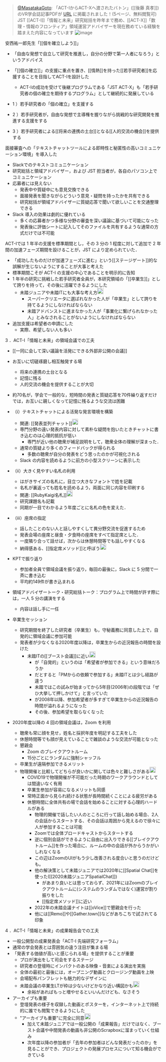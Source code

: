 
> [@MasatakaGoto](https://twitter.com/MasatakaGoto/status/1686962621071908864?s=20): 「ACT-IからACT-Xへ渡されたバトン」([[後藤 真孝]]) のVR学会誌記事PDFが [URL](https://www.jstage.jst.go.jp/article/jvrsj/28/2/28_42/_article/-char/ja) に掲載されました！(5ページ、無料閲覧可)
> JST [[ACT-I]]「情報と未来」研究総括を昨年まで務め、[[ACT-X]]「数理・情報のフロンティア」領域運営アドバイザーを現在務めている経験を踏まえた内容になっています
> ![image](https://pbs.twimg.com/media/F2lJEvraYAI6jJd.jpg)


安西祐一郎先生「[[個を確立しよう]]」
- 「自由な発想で自立して研究を推進し，自分の分野で第一人者になろう」というアドバイス
- 「[[個の確立]]」の支援に重点を置き、[[情熱]]を持った[[若手研究者]]を応援することを目指してACT-Iを設計した
    - ACT-Iの成功を受けて後継プログラムである「JST ACT-X」も「若手研究者の個の確立を期待するプログラム」として継続的に発展している

- 1 ）若手研究者の「個の確立」を支援する
- 2 ）若手研究者が，自由な発想で主導権を握りながら挑戦的な研究開発を推進する支援をする
- 3 ）若手研究者による[[将来の連携の土台]]となる[[人的交流の機会]]を提供する

面接審査への「テキストチャットツールによる即時性と秘匿性の高いコミュニケーション環境」を導入した
- Slackでのテキストコミュニケーション
- 研究総括と領域アドバイザー，および JST 担当者が，各自のパソコン上でコミュニケーション
- 応募者には見えない
    - 発表中や質疑中にも意見交換できる
    - 面接発表を聞きながらどういう意見・疑問を持ったかを共有できる
    - 研究総括が領域アドバイザーに質疑応答で聞いて欲しいことを交通整理できる
- Slack 導入の効果は劇的に優れている
    - 多くの応募者かつ多様な分野の審査を深い議論に基づいて可能になった
    - 発表後に評価シートに記入してそのファイルを共有するような通常の方式だけでは不可能

ACT-Iでは 1 年半の支援を標準期間とし，その 3 分の 1 程度に対して追加で 2 年間の加速フェーズ期間を設けることが，JST により定められていた．
- 「成功したものだけが加速フェーズに進む」という[[ステージゲート]]的な誤解が生じないようにすることが大事と考えた
- 標準期間こそが ACT-I の支援の中心であることを明示的に告知
- 1 年半の研究に挑戦した若手研究者全員が，本研究領域の「[[卒業生]]」として誇りを持って，その後に活躍できるようにした
    - 未踏ジュニアや未踏ITにも大事な考え方<img src='https://scrapbox.io/api/pages/nishio/nishio/icon' alt='nishio.icon' height="19.5"/>
        - スーパークリエータに選ばれなかった人が「卒業生」として誇りを持てるようにしなければならない
        - 未踏アドバンストに進まなかった人が「事業化に繋げられなかった人」とみなされることがないようにしなければならない
- 追加支援は希望者の申請にした
    - 実際、希望しない人も多い


3 ．ACT-I「情報と未来」の領域会議での工夫
- [[一同に会して深い議論を活発にできる外部非公開の会議]]
- お互いに切磋琢磨し相互触発する場
    - 将来の連携の土台となる
    - 記憶に残る
    - 人的交流の機会を提供することが大切

- 約70名が，学会で一般的な，短時間の発表と質疑応答を70件繰り返すだけでは，お互いに親しくなって記憶に残るような交流は困難
- （i）テキストチャットによる活発な発言環境を構築
    - 関連: [[発表並列チャット]]<img src='https://scrapbox.io/api/pages/nishio/nishio/icon' alt='nishio.icon' height="19.5"/>
    - 専門分野の遠い発表内容に対して素朴な疑問を抱いたときチャットに書き込むのは心理的抵抗が低い
        - 専門が近い他の聴衆が補足説明をして，聴衆全体の理解が深まった．
    - 通常の質疑より多くのフィードバックが得られる
        - 多数の聴衆が自分の発表をどう思ったのかが可視化される
    - Slack の内容を読めるように前方の小型スクリーンに表示した
- （ii）大きく見やすい名札の利用
    - はがきサイズの名札に，目立つ大きなフォントで姓を記載
    - 名札が裏返っても姓名を読めるよう，両面に同じ内容を印刷する
    - 関連: [[RubyKaigi名札]]<img src='https://scrapbox.io/api/pages/nishio/nishio/icon' alt='nishio.icon' height="19.5"/>
    - 研究課題名も記載
    - 同期が一目でわかるよう年度ごとに名札の色を変えた．
- （iii）座席の指定
    - 話したことのない人と話しやすくして異分野交流を促進するため
    - 発表会場の座席と昼食・夕食時の座席をすべて指定席とした．
    - 一度隣り合って話せば，次からは休憩時間等でも話しやすくなる
    - 納得感ある、[[指定席メソッド]]と呼ぼう<img src='https://scrapbox.io/api/pages/nishio/nishio/icon' alt='nishio.icon' height="19.5"/>

- KPTで振り返り
    - 参加者全員で領域会議を振り返り，毎回の最後に，Slack に 5 分間で一斉に書き込む
    - 平均約149件が書き込まれる

- 領域アドバイザートーク・研究総括トーク：プログラム上で時間が許す際には，一人 5 分の講演をする
    - 内容は話し手に一任
- 卒業生セッション
    - 研究期間を終了した研究者（卒業生）も，守秘義務に同意した上で，自発的に領域会議に参加可能
    - 発表者が少なくなる2020年度以降は，卒業生からの近況報告の時間を設けた
        - 未踏ITの[[ブースト会議]]に近い<img src='https://scrapbox.io/api/pages/nishio/nishio/icon' alt='nishio.icon' height="19.5"/>
            - が「自発的」というのは「希望者が参加できる」という意味だろうか
            - だとすると「PMからの依頼で参加する」未踏ITとは少し経路が違う
            - 未踏ではこの試みが始まってから5年目(2006年)の段階では「ぜひ大挙して押しかけて」と言っていた
            - が2008年以降、参加希望者が多すぎて卒業生からの近況報告の時間が溢れるようになった
            - その後、参加希望を取らなくなった


- 2020年度以降の 4 回の領域会議は，Zoom を利用
    - 聴衆も常に顔を見せ，姓名と採択年度を明記する工夫をした
    - 休憩時間等でも顔が見えていることで雑談のような交流が可能となった
    - 懇親会
        - Zoom のブレイクアウトルーム
        - 15分ごとにランダムに強制シャッフル
    - 卒業生が遠隔参加できるメリット
    - 物理開催と比較してどちらが良いかに関しては色々と難しさがある<img src='https://scrapbox.io/api/pages/nishio/nishio/icon' alt='nishio.icon' height="19.5"/>
        - COVID19で物理開催が不可能だった時期のワークアラウンドとしては間違いなく有用
        - 卒業生参加が容易になるメリットも同感
        - 常時正面から見られ続ける状態が長時間続くことによる疲労がある
        - 休憩時間に全体共有の場で会話を始めることに対する心理的ハードルがある
            - 物理的開催で話したい人のところに行って話し始める場合、2人の会話からスタートする、その会話は周囲から見えるので徐々に人が参加することは可能
            - Zoomでは全体ブロードキャストからスタートする
            - 逆に個別会話ができるように自由に出入りできる[[ブレイクアウトルーム]]を作った場合に、ルームの中の会話が外からうかがいしれなくなる
            - この辺はZoomのUIがもう少し改善される度合いと思うのだけども。
            - 他の解決策として未踏ジュニアでは2020年に[[Spatial Chat]]を使った([[2020未踏ジュニアSpatialChat]])
                - があまり良いとは思っておらず、2021年にはZoomのブレイクアウトルームに(システムのランダムではなく)運営が割り振りをした
                - [[指定席メソッド]]に近い
            - 2022年の未踏会議ナイトは[[oVice]]で懇親会を行った
            - 他には[[Remo]]や[[Gather.town]]などがあちこちで試されてる印象


4 ．ACT-I「情報と未来」の成果報告会での工夫
- 一般公開型の成果発表会「ACT-I 先端研究フォーラム」
- 通常の学会発表とは雰囲気の違う注目が集まる場
- 「発表する価値が高いと感じられる場」を提供することが重要
    - プロが演出をして司会をするステージ
    - 研究者の登壇時にインパクトのある映像・音楽による演出を実施
    - 全体の最初と最後には，オープニング動画とクロージング動画を上映
    - 会場配布パンフレットも魅力的なデザインに
    - 未踏会議の卒業生LTが枠は少ないけどかなり近い構図かも<img src='https://scrapbox.io/api/pages/nishio/nishio/icon' alt='nishio.icon' height="19.5"/>
        - 余裕があればもっと増やせるといいんだけども、なさそう
- アーカイブも重要
    - 登壇発表の様子を収録した動画とポスターを，インターネット上で持続的に誰でも閲覧できるようにした
    - "アーカイブも重要"に完全に同意<img src='https://scrapbox.io/api/pages/nishio/nishio/icon' alt='nishio.icon' height="19.5"/>
        - 加えて未踏ジュニアでは一般公開の「成果報告」だけではなく、ブースト会議や中間発表の動画も非公開のScrapboxに溜まっていく仕組み
        - 次年度以降の参加者が「去年の参加者はどんな発表だったのか」を見ることができ、プロジェクトの発展プロセスについて知る機会ができている

